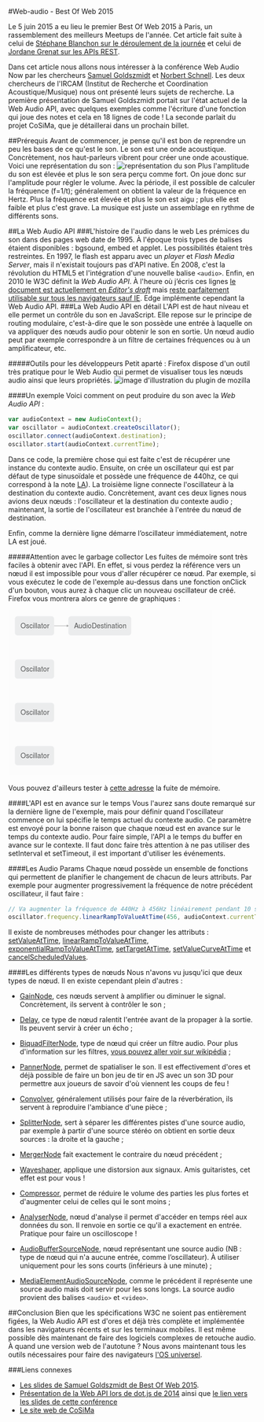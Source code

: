 #Web-audio - Best Of Web 2015

Le 5 juin 2015 a eu lieu le premier Best Of Web 2015 à Paris, un rassemblement des meilleurs Meetups de l'année. Cet article fait suite à celui de [Stéphane Blanchon sur le déroulement de la journée](http://blog.viseo-bt.com/meilleur-du-web-a-la-conference-best-web-2015/) et celui de [Jordane Grenat sur les APIs REST](http://blog.viseo-bt.com/rest-world-best-of-web-2015/).

Dans cet article nous allons nous intéresser à la conférence Web Audio Now par les chercheurs [Samuel Goldszmidt](https://twitter.com/ouhouhsami) et [Norbert Schnell](http://imtr.ircam.fr/imtr/Norbert_Schnell). Les deux chercheurs de l'IRCAM (Institut de Recherche et Coordination Acoustique/Musique) nous ont présenté leurs sujets de recherche. La première présentation de Samuel Goldszmidt portait sur l'état actuel de la Web Audio API, avec quelques exemples comme l'écriture d'une fonction qui joue des notes et cela en 18 lignes de code ! La seconde parlait du projet CoSiMa, que je détaillerai dans un prochain billet.

##Prérequis
Avant de commencer, je pense qu'il est bon de reprendre un peu les bases de ce qu'est le son. Le son est une onde acoustique. Concrètement, nos haut-parleurs vibrent pour créer une onde acoustique. Voici une représentation du son : 
![représentation du son](http://perceptionsonoretpe.free.fr/I/images/Fig_4.png)
Plus l'amplitude du son est élevée et plus le son sera perçu comme fort. On joue donc sur l'amplitude pour régler le volume. Avec la période, il est possible de calculer la fréquence (f=1/t); généralement on obtient la valeur de la fréquence en Hertz. Plus la fréquence est élevée et plus le son est aigu ; plus elle est faible et plus c'est grave. La musique est juste un assemblage en rythme de différents sons.

##La Web Audio API
###L'histoire de l'audio dans le web
Les prémices du son dans des pages web date de 1995. À l'époque trois types de balises étaient disponibles : bgsound, embed et applet. Les possibilités étaient très restreintes. 
En 1997, le flash est apparu avec un *player* et *Flash Media Server*, mais il n'existait toujours pas d'API native.
En 2008, c'est la révolution du HTML5 et l'intégration d'une nouvelle balise `<audio>`.
Enfin, en 2010 le W3C définit la *Web Audio API*. À l'heure où j’écris ces lignes [le document est actuellement en *Editor's draft*](http://webaudio.github.io/web-audio-api/) mais [reste parfaitement utilisable sur tous les navigateurs sauf IE](http://caniuse.com/#search=web%20audio%20api). Edge implémente cependant la Web Audio API.
###La Web Audio API en détail
L'API est de haut niveau et elle permet un contrôle du son en JavaScript. Elle repose sur le principe de routing modulaire, c'est-à-dire que le son possède une entrée à laquelle on va appliquer des nœuds audio pour obtenir le son en sortie. Un nœud audio peut par exemple correspondre à un filtre de certaines fréquences ou à un amplificateur, etc.

#####Outils pour les développeurs
Petit aparté : Firefox dispose d'un outil très pratique pour le Web Audio qui permet de visualiser tous les nœuds audio ainsi que leurs propriétés.
![image d'illustration du plugin de mozilla](http://blog.mozilla.org/hacks/files/2014/06/Web-Audio-Editor-1.png)

####Un exemple 
Voici comment on peut produire du son avec la *Web Audio API* :
```javascript
var audioContext = new AudioContext();
var oscillator = audioContext.createOscillator();
oscillator.connect(audioContext.destination);
oscillator.start(audioContext.currentTime);
```
Dans ce code, la première chose qui est faite c'est de récupérer une instance du contexte audio. Ensuite, on crée un oscillateur qui est par défaut de type sinusoïdale et possède une fréquence de 440hz, ce qui correspond à la note [LA](https://fr.wikipedia.org/wiki/La440)).
La troisième ligne connecte l'oscillateur à la destination du contexte audio. Concrètement, avant ces deux lignes nous avions deux nœuds : l'oscillateur et la destination du contexte audio ; maintenant, la sortie de l'oscillateur est branchée à l'entrée du nœud de destination. 

Enfin, comme la dernière ligne démarre l’oscillateur immédiatement, notre LA est joué.

#####Attention avec le garbage collector
Les fuites de mémoire sont très faciles à obtenir avec l'API. En effet, si vous perdez la référence vers un nœud il est impossible pour vous d'aller récupérer ce nœud. Par exemple, si vous exécutez le code de l'exemple au-dessus dans une fonction onClick d'un bouton, vous aurez à chaque clic un nouveau oscillateur de créé. Firefox vous montrera alors ce genre de graphiques :

![Exemple d'un graphique Firefox avec des fuites de mémoire](https://raw.githubusercontent.com/FBerthelot/web-audio-api-examples/gh-pages/images/garbage_collector.png)

Vous pouvez d'ailleurs tester à [cette adresse](http://fberthelot.github.io/web-audio-api-examples/exemple1) la fuite de mémoire.

####L'API est en avance sur le temps
Vous l'aurez sans doute remarqué sur la dernière ligne de l'exemple, mais pour définir quand l'oscillateur commence on lui spécifie le temps actuel du contexte audio. Ce paramètre est envoyé pour la bonne raison que chaque nœud est en avance sur le temps du contexte audio. Pour faire simple, l'API a le temps du buffer en avance sur le contexte.
Il faut donc faire très attention à ne pas utiliser des setInterval et setTimeout, il est important d'utiliser les événements.

####Les Audio Params
Chaque nœud possède un ensemble de fonctions qui permettent de planifier le changement de chacun de leurs attributs. Par exemple pour augmenter progressivement la fréquence de notre précédent oscillateur, il faut faire : 
```javascript
// Va augmenter la fréquence de 440Hz à 456Hz linéairement pendant 10 secondes 
oscillator.frequency.linearRampToValueAtTime(456, audioContext.currentTime + 10);
```
Il existe de nombreuses méthodes pour changer les attributs : [setValueAtTime](https://developer.mozilla.org/en-US/docs/Web/API/AudioParam/setValueAtTime), [linearRampToValueAtTime](https://developer.mozilla.org/en-US/docs/Web/API/AudioParam/linearRampToValueAtTime), [exponentialRampToValueAtTime](https://developer.mozilla.org/en-US/docs/Web/API/AudioParam/exponentialRampToValueAtTime), [setTargetAtTime](https://developer.mozilla.org/en-US/docs/Web/API/AudioParam/setTargetAtTime), [setValueCurveAtTime](https://developer.mozilla.org/en-US/docs/Web/API/AudioParam/setValueCurveAtTime) et [cancelScheduledValues](https://developer.mozilla.org/en-US/docs/Web/API/AudioParam/cancelScheduledValues).

####Les différents types de nœuds
Nous n'avons vu jusqu'ici que deux types de nœud. Il en existe cependant plein d'autres :

 - [GainNode](https://developer.mozilla.org/fr/docs/Web/API/GainNode), ces nœuds servent à amplifier ou diminuer le signal. Concrètement, ils servent à contrôler le son ;
 - [Delay](http://webaudio.github.io/web-audio-api/#the-delaynode-interface), ce type de nœud ralentit l'entrée avant de la propager à la sortie. Ils peuvent servir à créer un écho ;
 - [BiquadFilterNode](https://developer.mozilla.org/en-US/docs/Web/API/BiquadFilterNode), type de nœud qui créer un filtre audio. Pour plus d'information sur les filtres, [vous pouvez aller voir sur wikipédia](https://fr.wikipedia.org/wiki/Filtre_%28audio%29#Filtres_passe-haut_et_passe-bas) ;
 - [PannerNode](https://developer.mozilla.org/fr/docs/Web/API/AudioListener), permet de spatialiser le son. Il est effectivement d'ores et déjà possible de faire un bon jeu de tir en JS avec un son 3D pour permettre aux joueurs de savoir d'où viennent les coups de feu !
 - [Convolver](http://webaudio.github.io/web-audio-api/#linear-effects-using-convolution), généralement utilisés pour faire de la réverbération, ils servent à reproduire l'ambiance d'une pièce ;
 - [SplitterNode](http://webaudio.github.io/web-audio-api/#the-channelsplitternode-interface), sert à séparer les différentes pistes d'une source audio, par exemple à partir d'une source stéréo on obtient en sortie deux sources : la droite et la gauche ;
 - [MergerNode](http://webaudio.github.io/web-audio-api/#the-channelmergernode-interface) fait exactement le contraire du nœud précédent ;
 - [Waveshaper](https://developer.mozilla.org/fr/docs/Web/API/WaveShaperNode), applique une distorsion aux signaux. Amis guitaristes, cet effet est pour vous !
 - [Compressor](http://webaudio.github.io/web-audio-api/#the-dynamicscompressornode-interface), permet de réduire le volume des parties les plus fortes et d'augmenter celui de celles qui le sont moins ;

 - [AnalyserNode](https://developer.mozilla.org/fr/docs/Web/API/AnalyserNode), nœud d'analyse il permet d'accéder en temps réel aux données du son. Il renvoie en sortie ce qu'il a exactement en entrée. Pratique pour faire un oscilloscope !

 - [AudioBufferSourceNode](https://developer.mozilla.org/fr/docs/Web/API/AudioBufferSourceNode), nœud représentant une source audio (NB : type de nœud qui n'a aucune entrée, comme l’oscillateur). À utiliser uniquement pour les sons courts (inférieurs à une minute) ;
 - [MediaElementAudioSourceNode](https://developer.mozilla.org/fr/docs/Web/API/MediaElementAudioSourceNode), comme le précédent il représente une source audio mais doit servir pour les sons longs. La source audio provient des balises `<audio>` et `<video>`.

##Conclusion
Bien que les spécifications W3C ne soient pas entièrement figées, la Web Audio API est d'ores et déjà très complète et implémentée dans les navigateurs récents et sur les terminaux mobiles. Il est même possible dès maintenant de faire des logiciels complexes de retouche audio. À quand une version web de l'autotune ? Nous avons maintenant tous les outils nécessaires pour faire des navigateurs [l'OS universel](http://www.infoworld.com/article/2609165/web-browsers/10-reasons-the-browser-is-becoming-the-universal-os.html).

###Liens connexes
* [Les slides de Samuel Goldszmidt de Best Of Web 2015](http://ouhouhsami.github.io/2015-06-05-bestofweb-paris/#1).
* [Présentation de la Web API lors de dot.js de 2014](http://lanyrd.com/2014/dotjseu/sdgppz/) ainsi que [le lien vers les slides de cette conférence](http://soledadpenades.com/files/t/20141117_dotjs/)
* [Le site web de CoSiMa](http://cosima.ircam.fr/)
